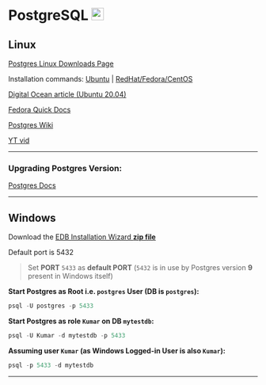 # PostgreSQL <img src='https://cdn-icons-png.flaticon.com/512/5968/5968342.png' height="25">

## Linux <img src='https://cdn-icons-png.flaticon.com/512/6124/6124995.png' width="17">

[Postgres Linux Downloads Page](https://www.postgresql.org/download/linux)

Installation commands: [Ubuntu](https://www.postgresql.org/download/linux/ubuntu/) | [RedHat/Fedora/CentOS](https://www.postgresql.org/download/linux/redhat/)

[Digital Ocean article (Ubuntu 20.04)](https://www.digitalocean.com/community/tutorials/how-to-install-and-use-postgresql-on-ubuntu-20-04)

[Fedora Quick Docs](https://docs.fedoraproject.org/en-US/quick-docs/postgresql/)

[Postgres Wiki](https://wiki.postgresql.org/wiki/Detailed_installation_guides)

[YT vid](https://www.youtube.com/watch?v=Nt1BjoULGWg)

---

### Upgrading Postgres Version:

[Postgres Docs](https://www.postgresql.org/docs/9.0/install-upgrading.html)

---

## Windows <img src='https://seeklogo.com/images/W/windows-11-icon-logo-6C39629E45-seeklogo.com.png' width="17">

Download the [EDB Installation Wizard **zip file**](https://www.enterprisedb.com/downloads/postgres-postgresql-downloads)

Default port is 5432

> Set **PORT** `5433` as **default PORT** (`5432` is in use by Postgres version **9** present in Windows itself)

**Start Postgres as Root i.e. `postgres` User (DB is `postgres`):**

```PowerShell
psql -U postgres -p 5433
```

**Start Postgres as role `Kumar` on DB `mytestdb`:**

```PowerShell
psql -U Kumar -d mytestdb -p 5433
```

**Assuming user `Kumar` (as Windows Logged-in User is also `Kumar`):**

```PowerShell
psql -p 5433 -d mytestdb
```

---
